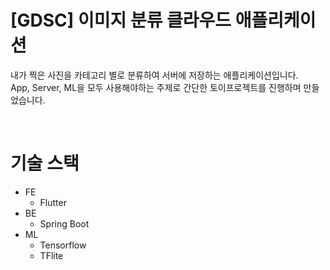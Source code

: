 # [GDSC] 이미지 분류 클라우드 애플리케이션

내가 찍은 사진을 카테고리 별로 분류하여 서버에 저장하는 애플리케이션입니다.<br>
App, Server, ML을 모두 사용해야하는 주제로 간단한 토이프로젝트를 진행하며 만들었습니다.

<br>

# 기술 스택
- FE
  - Flutter
- BE
  - Spring Boot
- ML
  - Tensorflow
  - TFlite
